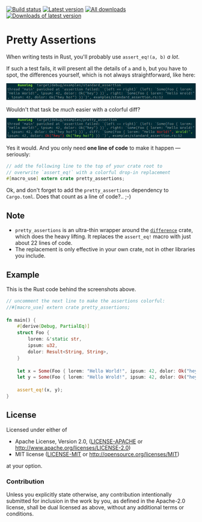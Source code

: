 [![Build status](https://travis-ci.org/colin-kiegel/rust-pretty-assertions.svg?branch=master)](https://travis-ci.org/colin-kiegel/rust-pretty-assertions)
[![Latest version](https://img.shields.io/crates/v/rust-pretty-assertions.svg)](https://crates.io/crates/rust-pretty-assertions)
[![All downloads](https://img.shields.io/crates/d/rust-pretty-assertions.svg)](https://crates.io/crates/rust-pretty-assertions)
[![Downloads of latest version](https://img.shields.io/crates/dv/rust-pretty-assertions.svg)](https://crates.io/crates/rust-pretty-assertions)

# Pretty Assertions

When writing tests in Rust, you'll probably use `assert_eq!(a, b)` _a lot_.

If such a test fails, it will present all the details of `a` and `b`, but you have to spot, the differences yourself, which is not always straightforward, like here:

![standard assertion](examples/standard_assertion.png)

Wouldn't that task be _much_ easier with a colorful diff?

![pretty assertion](examples/pretty_assertion.png)

Yes it would. And you only need **one line of code** to make it happen —
seriously:

```rust
// add the following line to the top of your crate root to
// overwrite `assert_eq!` with a colorful drop-in replacement
#[macro_use] extern crate pretty_assertions;
```

Ok, and don't forget to add the `pretty_assertions` dependency to `Cargo.toml`.
Does that count as a line of code?.. ;-)

## Note

* `pretty_assertions` is an ultra-thin wrapper around the
  [`difference`](https://crates.io/crates/difference) crate, which does
  the heavy lifting. It replaces the `assert_eq!` macro with just about 22
  lines of code.
* The replacement is only effective in your own crate, not in other libraries
  you include.

## Example

This is the Rust code behind the screenshots above.

```rust
// uncomment the next line to make the assertions colorful:
//#[macro_use] extern crate pretty_assertions;

fn main() {
    #[derive(Debug, PartialEq)]
    struct Foo {
        lorem: &'static str,
        ipsum: u32,
        dolor: Result<String, String>,
    }

    let x = Some(Foo { lorem: "Hello World!", ipsum: 42, dolor: Ok("hey".to_string())});
    let y = Some(Foo { lorem: "Hello Wrold!", ipsum: 42, dolor: Ok("hey ho!".to_string())});

    assert_eq!(x, y);
}
```

## License

Licensed under either of

- Apache License, Version 2.0, ([LICENSE-APACHE](LICENSE-APACHE) or <http://www.apache.org/licenses/LICENSE-2.0>)
- MIT license ([LICENSE-MIT](LICENSE-MIT) or <http://opensource.org/licenses/MIT>)

at your option.

### Contribution

Unless you explicitly state otherwise, any contribution intentionally
submitted for inclusion in the work by you, as defined in the Apache-2.0
license, shall be dual licensed as above, without any additional terms or
conditions.
